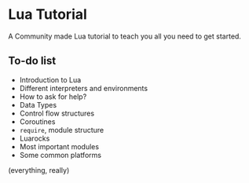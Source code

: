 <!--
	Notes:
	This document uses [semantic linefeeds](https://rhodesmill.org/brandon/2012/one-sentence-per-line/)
	please keep that in mind when editing it :)
-->

Lua Tutorial
================================================================================

A Community made Lua tutorial to teach you all you need to get started.

To-do list
--------------------------------------------------------------------------------

- Introduction to Lua
- Different interpreters and environments
- How to ask for help?
- Data Types
- Control flow structures
- Coroutines
- `require`, module structure
- Luarocks
- Most important modules
- Some common platforms

(everything, really)
